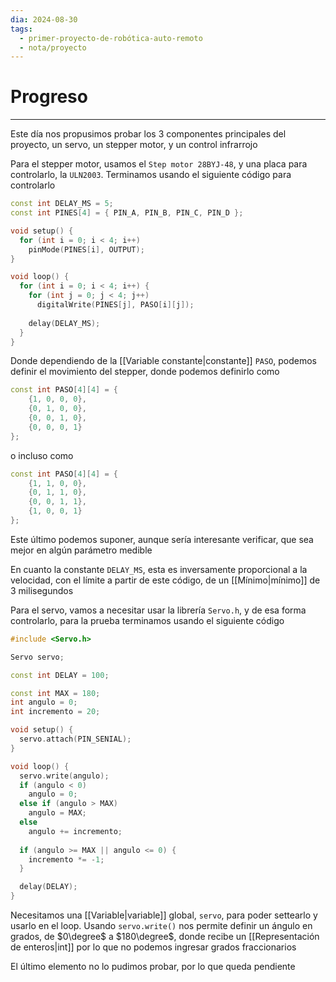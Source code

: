 ```yaml
---
dia: 2024-08-30
tags:
  - primer-proyecto-de-robótica-auto-remoto
  - nota/proyecto
---
```

# Progreso
---
Este día nos propusimos probar los $3$ componentes principales del proyecto, un servo, un stepper motor, y un control infrarrojo

Para el stepper motor, usamos el `Step motor 28BYJ-48`, y una placa para controlarlo, la `ULN2003`. Terminamos usando el siguiente código para controlarlo

```c++
const int DELAY_MS = 5;
const int PINES[4] = { PIN_A, PIN_B, PIN_C, PIN_D };

void setup() {
  for (int i = 0; i < 4; i++)
    pinMode(PINES[i], OUTPUT);
}

void loop() {
  for (int i = 0; i < 4; i++) {
    for (int j = 0; j < 4; j++)
      digitalWrite(PINES[j], PASO[i][j]); 
    
    delay(DELAY_MS);
  }
}
```

Donde dependiendo de la [[Variable constante|constante]] `PASO`, podemos definir el movimiento del stepper, donde podemos definirlo como 
```c++
const int PASO[4][4] = {
    {1, 0, 0, 0},
    {0, 1, 0, 0},
    {0, 0, 1, 0},
    {0, 0, 0, 1}
};
```

o incluso como
```c++
const int PASO[4][4] = {
    {1, 1, 0, 0},
    {0, 1, 1, 0},
    {0, 0, 1, 1},
    {1, 0, 0, 1}
};
```

Este último podemos suponer, aunque sería interesante verificar, que sea mejor en algún parámetro medible

En cuanto la constante `DELAY_MS`, esta es inversamente proporcional a la velocidad, con el límite a partir de este código, de un [[Mínimo|mínimo]] de $3$ milisegundos

Para el servo, vamos a necesitar usar la librería `Servo.h`, y de esa forma controlarlo, para la prueba terminamos usando el siguiente código
```c++
#include <Servo.h>

Servo servo;

const int DELAY = 100;

const int MAX = 180;
int angulo = 0;
int incremento = 20;

void setup() {
  servo.attach(PIN_SENIAL);
}

void loop() {
  servo.write(angulo);
  if (angulo < 0)
    angulo = 0;
  else if (angulo > MAX)
    angulo = MAX;
  else
    angulo += incremento;
  
  if (angulo >= MAX || angulo <= 0) {
    incremento *= -1;
  }

  delay(DELAY);
}
```

Necesitamos una [[Variable|variable]] global, `servo`, para poder settearlo y usarlo en el loop. Usando `servo.write()` nos permite definir un ángulo en grados, de $0\degree$ a $180\degree$, donde recibe un [[Representación de enteros|int]] por lo que no podemos ingresar grados fraccionarios

El último elemento no lo pudimos probar, por lo que queda pendiente